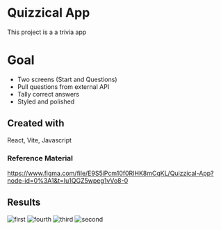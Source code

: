 # Quizzical App

This project is a a trivia app

# Goal
- Two screens (Start and Questions)
- Pull questions from external API
- Tally correct answers
- Styled and polished 

## Created with

React, Vite, Javascript

### Reference Material

https://www.figma.com/file/E9S5iPcm10f0RIHK8mCqKL/Quizzical-App?node-id=0%3A1&t=Iu1QGZ5wpeg1vVo8-0

## Results

![first](https://user-images.githubusercontent.com/101876022/213830748-5c32c93e-c022-4a63-97fd-2da77f4112a1.png)
![fourth](https://user-images.githubusercontent.com/101876022/213830780-4426e4ef-379f-429c-940d-d3ed9bcabbbc.png)
![third](https://user-images.githubusercontent.com/101876022/213830789-fa3829c8-7977-4a4a-a639-0d179fc108aa.png)
![second](https://user-images.githubusercontent.com/101876022/213830795-c44caf13-da2f-476a-b63e-5f6f76c6b6e0.png)
